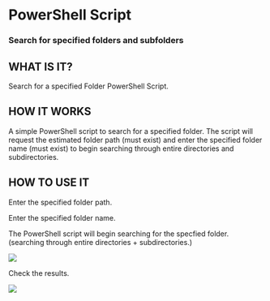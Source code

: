 <h1>  PowerShell Script </h1>
<h3> Search for specified folders and subfolders</h3>

<h2> WHAT IS IT? </h2>
Search for a specified Folder PowerShell Script.

<h2> HOW IT WORKS </h2>
A simple PowerShell script to search for a specified folder. The script will request the estimated folder path (must exist) and enter the specified folder name (must exist) to begin searching through entire directories and subdirectories. 

<h2> HOW TO USE IT </h2>
Enter the specified folder path. 

Enter the specified folder name.

The PowerShell script will begin searching for the specfied folder. (searching through entire directories + subdirectories.)

<img src="https://i.postimg.cc/NMP3w88q/ps1.png">

Check the results. 



<img src="https://i.postimg.cc/PxqgcVwQ/ps2.png">


